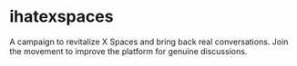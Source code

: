# ihatexspaces
A campaign to revitalize X Spaces and bring back real conversations. Join the movement to improve the platform for genuine discussions.
